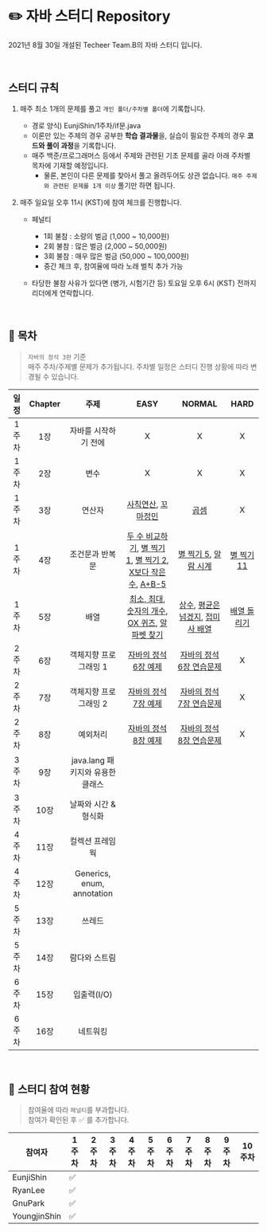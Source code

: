 # :pencil2: **자바 스터디 Repository**
2021년 8월 30일 개설된 Techeer Team.B의 자바 스터디 입니다. 

<br>

## 스터디 규칙
1. 매주 최소 1개의 문제를 풀고 `개인 폴더/주차별 폴더`에 기록합니다.
    - 경로 양식) EunjiShin/1주차/if문.java  
    - 이론만 있는 주제의 경우 공부한 **학습 결과물**을, 실습이 필요한 주제의 경우 **코드와 풀이 과정**을 기록합니다. 
    - 매주 백준/프로그래머스 등에서 주제와 관련된 기초 문제를 골라 아래 주차별 목차에 기재할 예정입니다. 
      - 물론, 본인이 다른 문제를 찾아서 풀고 올려두어도 상관 없습니다. `매주 주제와 관련된 문제를 1개 이상` 풀기만 하면 됩니다. 

2. 매주 일요일 오후 11시 (KST)에 참여 체크를 진행합니다. 
    - 페널티
      - 1회 불참 : 소량의 벌금 (1,000 ~ 10,000원)
      - 2회 불참 : 많은 벌금 (2,000 ~ 50,000원)  
      - 3회 불참 : 매우 많은 벌금 (50,000 ~ 100,000원)
      - 중간 체크 후, 참여율에 따라 노래 벌칙 추가 가능 

    - 타당한 불참 사유가 있다면 (병가, 시험기간 등) 토요일 오후 6시 (KST) 전까지 리더에게 연락합니다. 

<br>

## :closed_book: 목차
> `자바의 정석 3판` 기준 <br>
> 매주 주차/주제별 문제가 추가됩니다. 주차별 일정은 스터디 진행 상황에 따라 변경될 수 있습니다. <br>

|일정|Chapter|주제|EASY|NORMAL|HARD|
|:-:|:-:|:-:|:-:|:-:|:-:|
|1주차|1장|자바를 시작하기 전에|X|X|X|
|1주차|2장|변수|X|X|X|
|1주차|3장|연산자|[사칙연산](https://www.acmicpc.net/problem/10869), [꼬마정민](https://www.acmicpc.net/problem/11382)|[곱셈](https://www.acmicpc.net/problem/2588)|X|
|1주차|4장|조건문과 반복문|[두 수 비교하기](https://www.acmicpc.net/problem/1330), [별 찍기 1](https://www.acmicpc.net/problem/2438), [별 찍기 2](https://www.acmicpc.net/problem/2439), [X보다 작은 수](https://www.acmicpc.net/problem/10871), [A+B-5](https://www.acmicpc.net/problem/10952)|[별 찍기 5](https://www.acmicpc.net/problem/2442), [알람 시계](https://www.acmicpc.net/problem/2884)|[별 찍기 11](https://www.acmicpc.net/problem/2448)|
|1주차|5장|배열|[최소, 최대](https://www.acmicpc.net/problem/10818), [숫자의 개수](https://www.acmicpc.net/problem/2577), [OX 퀴즈](https://www.acmicpc.net/problem/8958), [알파벳 찾기](https://www.acmicpc.net/problem/10809)|[상수](https://www.acmicpc.net/problem/2908), [평균은 넘겠지](https://www.acmicpc.net/problem/4344), [접미사 배열](https://www.acmicpc.net/problem/11656)|[배열 돌리기](https://www.acmicpc.net/problem/16926)|
|2주차|6장|객체지향 프로그래밍 1|[자바의 정석 6장 예제](https://github.com/castello/javajungsuk3/tree/master/workspace/ch06/src)|[자바의 정석 6장 연습문제](https://www.notion.so/Ch-6-1-5bc7bbfb9676431ea8396826e1a0db2b)|X|
|2주차|7장|객체지향 프로그래밍 2|[자바의 정석 7장 예제](https://github.com/castello/javajungsuk3/tree/master/workspace/ch07/src)|[자바의 정석 7장 연습문제](https://www.notion.so/Ch-7-2-41f85103495e485ba1ba73ad9603afdf)|X|
|2주차|8장|예외처리|[자바의 정석 8장 예제](https://github.com/castello/javajungsuk3/tree/master/workspace/ch08/src)|[자바의 정석 8장 연습문제](https://www.notion.so/Ch-8-2b3b9f52fa90439c9a97436d7297ee61)|X|
|3주차|9장|java.lang 패키지와 유용한 클래스|
|3주차|10장|날짜와 시간 & 형식화|
|4주차|11장|컬렉션 프레임웍|
|4주차|12장|Generics, enum, annotation|
|5주차|13장|쓰레드|
|5주차|14장|람다와 스트림|
|6주차|15장|입출력(I/O)|
|6주차|16장|네트워킹

<br>

## :orange_book: 스터디 참여 현황
> 참여율에 따라 `페널티`를 부과합니다. <br>
> 참여가 확인된 후 :white_check_mark: 를 추가합니다. 

| 참여자 | 1주차 | 2주차 | 3주차 | 4주차 | 5주차 | 6주차 | 7주차 | 8주차 | 9주차 | 10주차 | 
| --- | --- | --- | --- | --- | --- | --- | --- | --- | --- | --- | 
| EunjiShin |:white_check_mark:||||||||||
| RyanLee |:white_check_mark:||||||||||
| GnuPark |:white_check_mark:||||||||||
| YoungjinShin |:white_check_mark:||||||||||

